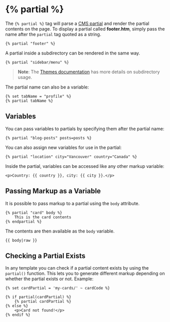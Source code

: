 # {% partial %}

The `{% partial %}` tag will parse a [CMS partial](../cms/partials) and render the partial contents on the page. To display a partial called **footer.htm**, simply pass the name after the `partial` tag quoted as a string.

```twig
{% partial "footer" %}
```

A partial inside a subdirectory can be rendered in the same way.

```twig
{% partial "sidebar/menu" %}
```

> **Note**: The [Themes documentation](../cms/themes#subdirectories) has more details on subdirectory usage.

The partial name can also be a variable:

```twig
{% set tabName = "profile" %}
{% partial tabName %}
```

## Variables

You can pass variables to partials by specifying them after the partial name:

```twig
{% partial "blog-posts" posts=posts %}
```

You can also assign new variables for use in the partial:

```twig
{% partial "location" city="Vancouver" country="Canada" %}
```

Inside the partial, variables can be accessed like any other markup variable:

```twig
<p>Country: {{ country }}, city: {{ city }}.</p>
```

## Passing Markup as a Variable

It is possible to pass markup to a partial using the `body` attribute.

```twig
{% partial "card" body %}
    This is the card contents
{% endpartial %}
```

The contents are then available as the `body` variable.

```twig
{{ body|raw }}
```

## Checking a Partial Exists

In any template you can check if a partial content exists by using the `partial()` function. This lets you to generate different markup depending on whether the partial exists or not. Example:

```twig
{% set cardPartial = 'my-cards/' ~ cardCode %}

{% if partial(cardPartial) %}
    {% partial cardPartial %}
{% else %}
    <p>Card not found!</p>
{% endif %}
```
